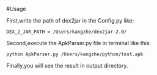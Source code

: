 #Usage

First,write the path of dex2jar in the Config.py like:

```
DEX_2_JAR_PATH = /Users/kangzhe/dex2jar-2.0/
```

Second,execute the ApkParser.py file in terminal like this:

```
python ApkParser.py /Users/kangzhe/python/test.apk
```

Finally,you will see the result in output directory.
